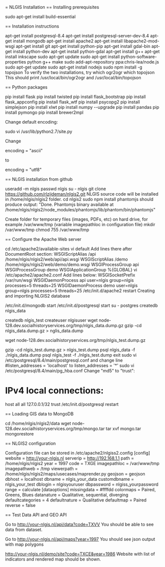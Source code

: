= NLGIS Installation
== Installing prerequisites

sudo apt-get install build-essential

== Installation instructions

apt-get install postgresql-8.4
apt-get install postgresql-server-dev-8.4
apt-get install mongodb
apt-get install apache2
apt-get install libapache2-mod-wsgi
apt-get install git
apt-get install python-pip
apt-get install gdal-bin
apt-get install python-dev
apt-get install python-gdal
apt-get install g++
apt-get install inkscape
sudo apt-get update
sudo apt-get install python-software-properties python g++ make
sudo add-apt-repository ppa:chris-lea/node.js
sudo apt-get update
sudo apt-get install nodejs
sudo npm install -g topojson
To verify the two installations, try
which ogr2ogr
which topojson
This should print /usr/local/bin/ogr2ogr and /usr/local/bin/topojson

== Python packages

pip install flask
pip install twisted
pip install flask_bootstrap
pip install flask_appconfig
pip install flask_wtf
pip install psycopg2
pip install simplejson
pip install xlwt
pip install numpy --upgrade
pip install pandas
pip install pymongo
pip install brewer2mpl

Change default encoding:

sudo vi /usr/lib/python2.7/site.py

Change

encoding = "ascii"

to

encoding = "utf8"

== NLGIS installation from github

useradd -m nlgis
passwd nlgis
su - nlgis
git clone https://github.com/rlzijdeman/nlgis2.git
NLGIS source code will be installed in /home/nlgis/nlgis2 folder.
cd nlgis2
sudo npm install phantomjs
should produce output:
"Done. Phantomjs binary available at /home/nlgis/nlgis2/node_modules/phantomjs/lib/phantom/bin/phantomjs"

Create folder for temporary files (images, PDFs, etc) on hard drive, for example /var/www/tmp (variable imagepathloc in configuration file)
mkdir /var/www/tmp
chmod 755 /var/www/tmp

== Configure the Apache Web server

cd /etc/apache2/available-sites
vi default
Add lines there after DocumentRoot section:
WSGIScriptAlias /api /home/nlgis/nlgis2/web/api/api.wsgi
WSGIScriptAlias /demo /home/nlgis/nlgis2/web/demo/demo.wsgi
WSGIProcessGroup api
WSGIProcessGroup demo
WSGIApplicationGroup %{GLOBAL}
vi /etc/apache2/apache2.conf
Add lines below:
WSGISocketPrefix /var/run/wsgi
WSGIDaemonProcess api user=nlgis group=nlgis processes=5 threads=25
WSGIDaemonProcess demo user=nlgis group=nlgis processes=5 threads=25
/etc/init.d/apache2 restart
Creating and importing NLGIS2 database

/etc/init.d/mongodb start
/etc/init.d/postgresql start
su - postgres
createdb nlgis_data

createdb nlgis_test
createuser nlgisuser
wget node-128.dev.socialhistoryservices.org/tmp/nlgis_data.dump.gz
gzip -cd nlgis_data.dump.gz > nglis_data.dump

wget node-128.dev.socialhistoryservices.org/tmp/nlgis_test.dump.gz

gzip -cd nlgis_test.dump.gz > nlgis_test.dump
psql nlgis_data -f ./nlgis_data.dump
psql nlgis_test -f ./nlgis_test.dump
exit
sudo vi /etc/postgresql/8.4/main/postgresql.conf
and change line
#listen_addresses = 'localhost'
to
listen_addresses = '*'
sudo vi /etc/postgresql/8.4/main/pg_hba.conf
Change "md5" to "trust":
# IPv4 local connections:
host all all 127.0.0.1/32 trust
/etc/init.d/postgresql restart

== Loading GIS data to MongoDB

cd /home/nlgis/nlgis2/data
wget node-128.dev.socialhistoryservices.org/tmp/mongo.tar
tar xvf mongo.tar
mongorestore

== NLGIS2 configuration 

Configuration file can be stored in /etc/apache2/nlgiss2.config
[config]
website =  http://your-nlgis.nl
serverip = http://192.168.1.1
path = /home/nlgis/nlgis2
year = 1997
code = TXGE
imagepathloc = /var/www/tmp
imagepathweb = /tmp
viewerpath = /home/nlgis/nlgis2/maps/usecases/maprender.py
geojson = geojson
dbhost = localhost
dbname = nlgis_your_data
customdbname = nlgis_your_test
dblogin = nlgisyouruser
dbpassword = nlgiss_yourpassword
range = calculate
[dataoptions]
missingdata = #ffffdd
colormaps = Paired, Greens, Blues
datanature = Qualitative, sequential, diverging
defaultcategories = 4
defaultnature = Qualitative
defaultmap = Paired
reverse = false

== Test Data API and GEO API

Go to http://your-nlgis.nl/api/data?code=TXVV
You should be able to see data from dataset.

Go to http://your-nlgis.nl/api/maps?year=1997
You should see json output with map polygons

http://your-nlgis.nl/demo/site?code=TXCE&year=1986
Website with list of indicators and rendered map should be shown.
